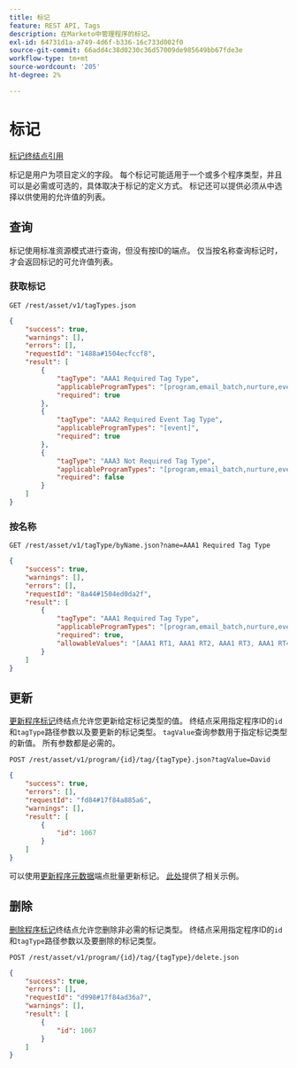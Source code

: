 ```yaml
---
title: 标记
feature: REST API, Tags
description: 在Marketo中管理程序的标记。
exl-id: 64731d1a-a749-4d6f-b336-16c733d002f0
source-git-commit: 66add4c38d0230c36d57009de985649bb67fde3e
workflow-type: tm+mt
source-wordcount: '205'
ht-degree: 2%

---
```


# 标记

[标记终结点引用](https://developer.adobe.com/marketo-apis/api/asset/#tag/Tags)

标记是用户为项目定义的字段。 每个标记可能适用于一个或多个程序类型，并且可以是必需或可选的，具体取决于标记的定义方式。 标记还可以提供必须从中选择以供使用的允许值的列表。

## 查询

标记使用标准资源模式进行查询，但没有按ID的端点。 仅当按名称查询标记时，才会返回标记的可允许值列表。

### 获取标记

```
GET /rest/asset/v1/tagTypes.json
```

```json
{
    "success": true,
    "warnings": [],
    "errors": [],
    "requestId": "1488a#1504ecfccf8",
    "result": [
        {
            "tagType": "AAA1 Required Tag Type",
            "applicableProgramTypes": "[program,email_batch,nurture,event,webinar]",
            "required": true
        },
        {
            "tagType": "AAA2 Required Event Tag Type",
            "applicableProgramTypes": "[event]",
            "required": true
        },
        {
            "tagType": "AAA3 Not Required Tag Type",
            "applicableProgramTypes": "[program,email_batch,nurture,event,webinar]",
            "required": false
        }
    ]
}
```

### 按名称

```
GET /rest/asset/v1/tagType/byName.json?name=AAA1 Required Tag Type
```

```json
{
    "success": true,
    "warnings": [],
    "errors": [],
    "requestId": "8a44#1504ed0da2f",
    "result": [
        {
            "tagType": "AAA1 Required Tag Type",
            "applicableProgramTypes": "[program,email_batch,nurture,event,webinar]",
            "required": true,
            "allowableValues": "[AAA1 RT1, AAA1 RT2, AAA1 RT3, AAA1 RT4]"
        }
    ]
}
```

## 更新

[更新程序标记](https://developer.adobe.com/marketo-apis/api/asset/#tag/Programs/operation/updateProgramUsingPOST)终结点允许您更新给定标记类型的值。 终结点采用指定程序ID的`id`和`tagType`路径参数以及要更新的标记类型。 `tagValue`查询参数用于指定标记类型的新值。 所有参数都是必需的。

```
POST /rest/asset/v1/program/{id}/tag/{tagType}.json?tagValue=David
```

```json
{
    "success": true,
    "errors": [],
    "requestId": "fd84#17f84a885a6",
    "warnings": [],
    "result": [
        {
            "id": 1067
        }
    ]
}
```

可以使用[更新程序元数据](https://developer.adobe.com/marketo-apis/api/asset/#tag/Programs/operation/updateProgramUsingPOST)端点批量更新标记。 [此处](programs.md#update)提供了相关示例。

## 删除

[删除程序标记](https://developer.adobe.com/marketo-apis/api/asset/#tag/Programs/operation/deleteProgramUsingPOST)终结点允许您删除非必需的标记类型。 终结点采用指定程序ID的`id`和`tagType`路径参数以及要删除的标记类型。

```
POST /rest/asset/v1/program/{id}/tag/{tagType}/delete.json
```

```json
{
    "success": true,
    "errors": [],
    "requestId": "d998#17f84ad36a7",
    "warnings": [],
    "result": [
        {
            "id": 1067
        }
    ]
}
```
